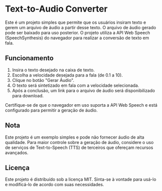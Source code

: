 # Text-to-Audio Converter

Este é um projeto simples que permite que os usuários insiram texto e gerem um arquivo de áudio a partir desse texto. O arquivo de áudio gerado pode ser baixado para uso posterior. O projeto utiliza a API Web Speech (SpeechSynthesis) do navegador para realizar a conversão de texto em fala.

## Funcionamento

1. Insira o texto desejado na caixa de texto.
2. Escolha a velocidade desejada para a fala (de 0.1 a 10).
3. Clique no botão "Gerar Áudio".
4. O texto será sintetizado em fala com a velocidade selecionada.
5. Após a conclusão, um link para o arquivo de áudio será disponibilizado para download.

Certifique-se de que o navegador em uso suporta a API Web Speech e está configurado para permitir a geração de áudio.

## Nota

Este projeto é um exemplo simples e pode não fornecer áudio de alta qualidade. Para maior controle sobre a geração de áudio, considere o uso de serviços de Text-to-Speech (TTS) de terceiros que ofereçam recursos avançados.

## Licença

Este projeto é distribuído sob a licença MIT. Sinta-se à vontade para usá-lo e modificá-lo de acordo com suas necessidades.
